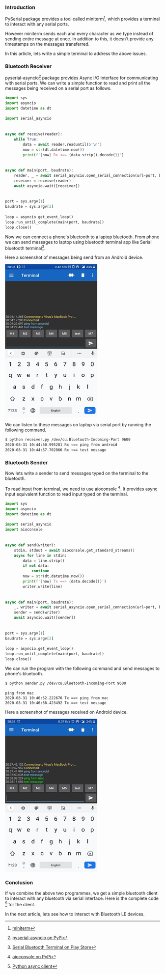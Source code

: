 <!--
.. title: Serial Bluetooth Terminal With Python Asyncio
.. slug: bluetooth-terminal-python-asyncio
.. date: 2020-08-31 21:21:21 UTC+05:30
.. tags: python, bluetooth, featured
.. category:
.. link:
.. description:
.. type: text
-->


### Introduction

PySerial package provides a tool called miniterm[^miniterm], which provides a terminal to interact with any serial ports.

However miniterm sends each and every character as we type instead of sending entire message at once. In addition to this, it doesn't provide any timestamps on the messages transferred.

In this article, lets write a simple terminal to address the above issues.



### Bluetooth Receiver

pyserial-asyncio[^pyserial-asyncio] package provides Async I/O interface for communicating with serial ports. We can write a simple function to read and print all the messages being received on a serial port as follows.


```py
import sys
import asyncio
import datetime as dt

import serial_asyncio


async def receive(reader):
    while True:
        data = await reader.readuntil(b'\n')
        now = str(dt.datetime.now())
        print(f'{now} Rx <== {data.strip().decode()}')


async def main(port, baudrate):
    reader, _ = await serial_asyncio.open_serial_connection(url=port, baudrate=baudrate)
    receiver = receive(reader)
    await asyncio.wait([receiver])


port = sys.argv[1]
baudrate = sys.argv[2]

loop = asyncio.get_event_loop()
loop.run_until_complete(main(port, baudrate))
loop.close()
```

Now we can connect a phone's bluetooth to a laptop bluetooth. From phone we can send messages to laptop using bluetooth terminal app like Serial bluetooth terminal[^asbt].

Here a screenshot of messages being send from an Android device.

<img src="/images/android-bluetooth.jpg" width="300" height="500" style="vertical-align:middle" />


We can listen to these messages on laptop via serial port by running the following command.

```sh
$ python receiver.py /dev/cu.Bluetooth-Incoming-Port 9600
2020-08-31 10:44:50.995281 Rx <== ping from android
2020-08-31 10:44:57.702866 Rx <== test message
```


### Bluetooth Sender

Now lets write a sender to send messages typed on the terminal to the bluetooth.

To read input from terminal, we need to use aioconsole [^aioc]. It provides async input equivalent function to read input typed on the terminal.


```py
import sys
import asyncio
import datetime as dt

import serial_asyncio
import aioconsole


async def send(writer):
    stdin, stdout = await aioconsole.get_standard_streams()
    async for line in stdin:
        data = line.strip()
        if not data:
            continue
        now = str(dt.datetime.now())
        print(f'{now} Tx ==> {data.decode()}')
        writer.write(line)


async def main(port, baudrate):
    _, writer = await serial_asyncio.open_serial_connection(url=port, baudrate=baudrate)
    sender = send(writer)
    await asyncio.wait([sender])


port = sys.argv[1]
baudrate = sys.argv[2]

loop = asyncio.get_event_loop()
loop.run_until_complete(main(port, baudrate))
loop.close()
```

We can run the program with the following command and send messages to phone's bluetooth.


```shell
$ python sender.py /dev/cu.Bluetooth-Incoming-Port 9600

ping from mac
2020-08-31 10:46:52.222676 Tx ==> ping from mac
2020-08-31 10:46:58.423492 Tx ==> test message
```

Here a screenshot of messages received on Android device.

<img src="/images/android-bluetooth-receive.jpg" width="300" height="500" style="vertical-align:middle" />



### Conclusion

If we combine the above two programmes, we get a simple bluetooth client to interact with any bluetooth via serial interface. Here is the complete code [^gist] for the client.

In the next article, lets see how to interact with Bluetooth LE devices.


[^miniterm]: [miniterm](https://pyserial.readthedocs.io/en/latest/tools.html#module-serial.tools.miniterm)

[^pyserial-asyncio]: [pyserial-asyncio on PyPi](https://pypi.org/project/pyserial-asyncio/)

[^aioc]: [aioconsole on PyPi](https://pypi.org/project/aioconsole/)

[^asbt]: [Serial Bluetooth Terminal on Play Store](https://play.google.com/store/apps/details?id=de.kai_morich.serial_bluetooth_terminal)

[^gist]: [Python async client](https://gist.github.com/ChillarAnand/a7be6adeb84a63d48e8dda27aab7ac94)
